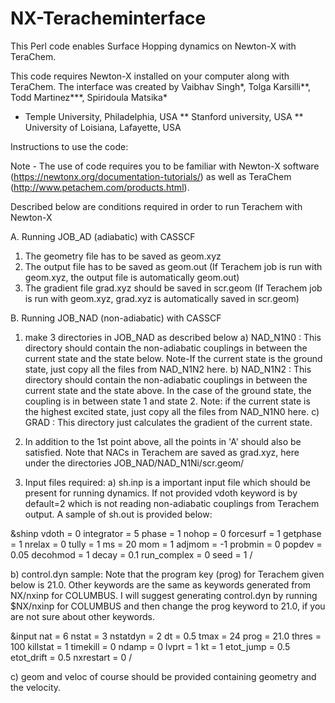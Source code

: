 # NX-Teracheminterface
This Perl code enables Surface Hopping dynamics on Newton-X with TeraChem.

This code requires Newton-X installed on your computer along with TeraChem. The interface was created by Vaibhav Singh*, Tolga Karsilli**, Todd Martinez***, Spiridoula Matsika*
 * Temple University, Philadelphia, USA
 ** Stanford university, USA
 ** University of Loisiana, Lafayette, USA

Instructions to use the code:

Note - The use of code requires you to be familiar with Newton-X software (https://newtonx.org/documentation-tutorials/) as well as TeraChem (http://www.petachem.com/products.html).



Described below are conditions required in order to run Terachem with Newton-X

A. Running JOB_AD (adiabatic) with CASSCF

1) The geometry file has to be saved as geom.xyz
2) The output file has to be saved as geom.out (If Terachem job is run with geom.xyz, the output file is automatically geom.out) 
3) The gradient file grad.xyz should be saved in scr.geom (If Terachem job is run with geom.xyz, grad.xyz is automatically saved in scr.geom) 

B. Running JOB_NAD (non-adiabatic) with CASSCF

1) make 3 directories in JOB_NAD as described below
	a)   NAD_N1N0 : This directory should contain the non-adiabatic couplings in between the current state and the state below. Note-If the current state is the ground state, just copy all the files from NAD_N1N2 here.
	b)  NAD_N1N2 : This directory should contain the non-adiabatic couplings in between the current state and the state above. In the case of the ground state, the coupling is in between state 1 and state 2. Note: if the current state is the highest excited state, just copy all the files from NAD_N1N0 here. 
	c) GRAD     : This directory just calculates the gradient of the current state.

3) In addition to the 1st point above, all the points in 'A' should also be satisfied. Note that NACs in Terachem are saved as grad.xyz, here under the directories JOB_NAD/NAD_N1Ni/scr.geom/

4) Input files required:
   a) sh.inp is a important input file which should be present for running dynamics. If not provided vdoth keyword is by default=2 which is not reading non-adiabatic couplings from Terachem output. A sample of sh.out is provided below:

 &shinp
        vdoth        = 0
        integrator   = 5
        phase        = 1
        nohop        = 0
        forcesurf    = 1
        getphase     = 1
        nrelax       = 0
        tully        = 1
        ms           = 20
        mom          = 1
        adjmom       = -1
        probmin      = 0
        popdev       = 0.05
        decohmod     = 1
        decay        = 0.1
        run_complex  = 0
        seed         = 1
/

   b) control.dyn sample: Note that the program key (prog) for Terachem given below is 21.0. Other keywords are the same as keywords generated from NX/nxinp for COLUMBUS. I will suggest generating control.dyn by running $NX/nxinp for COLUMBUS and then change the prog keyword to 21.0, if you are not sure about other keywords. 

 &input
        nat        = 6
        nstat      = 3
        nstatdyn   = 2
        dt         = 0.5
        tmax       = 24
        prog       = 21.0
        thres      = 100
        killstat   = 1
        timekill   = 0
        ndamp      = 0
        lvprt      = 1
        kt         = 1
        etot_jump  = 0.5
        etot_drift = 0.5
        nxrestart  = 0
/

   c) geom and veloc of course should be provided containing geometry and the velocity.


  



